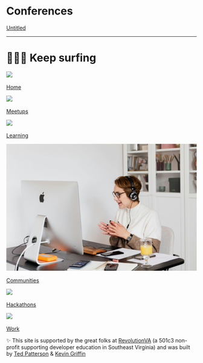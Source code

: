 # Conferences

[Untitled](Untitled%20105c326bb3e680758197fa7a3c053e5f.csv)

---

# 🏄🏽‍♀️ Keep surfing

<aside>

![](https://images.unsplash.com/photo-1507525428034-b723cf961d3e?ixlib=rb-4.0.3&q=85&fm=jpg&crop=entropy&cs=srgb)

[Home](757tech%2077dd29f6a9ea478b9c55d44360d5b993.md)

</aside>

<aside>

![](https://images.unsplash.com/photo-1524178232363-1fb2b075b655?ixlib=rb-4.0.3&q=85&fm=jpg&crop=entropy&cs=srgb)

[Meetups](Meetups%208632b73ceb5f4d0681a98674be717043.md)

</aside>

<aside>

![](https://images.unsplash.com/photo-1523050854058-8df90110c9f1?ixlib=rb-4.0.3&q=85&fm=jpg&crop=entropy&cs=srgb)

[Learning](Learning%20c2ca14f8d5574eb79b19376a91625f62.md)

</aside>

<aside>

![pexels-karolina-grabowska-4476606.jpg](pexels-karolina-grabowska-4476606.jpg)

[Communities](Communities%20a05281b082ba480ba282aa08042b4d11.md)

</aside>

<aside>

![](https://images.unsplash.com/photo-1522202176988-66273c2fd55f?ixlib=rb-4.0.3&q=85&fm=jpg&crop=entropy&cs=srgb)

[Hackathons](Hackathons%200615f691fea044f799daea4d64b57f24.md)

</aside>

<aside>

![](https://images.unsplash.com/photo-1542744173-8e7e53415bb0?ixlib=rb-4.0.3&q=85&fm=jpg&crop=entropy&cs=srgb)

[Work](Work%20b4fd498d1c754251807de7a04897408a.md)

</aside>

✨ This site is supported by the great folks at [RevolutionVA](https://revolutionva.org) (a 501c3 non-profit supporting developer education in Southeast Virginia) and was built by [Ted Patterson](https://www.linkedin.com/in/tedjpatterson/) & [Kevin Griffin](https://www.linkedin.com/in/1kevgriff?miniProfileUrn=urn%3Ali%3Afs_miniProfile%3AACoAAACwC8sB_B8k9lud2dHch-O_ree637JEkMQ&lipi=urn%3Ali%3Apage%3Ad_flagship3_search_srp_all%3BU3rYg%2B2eQqiBOImV1G0Obw%3D%3D)
